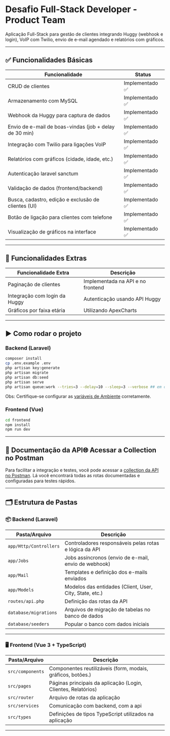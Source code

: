 
# Desafio Full-Stack Developer - Product Team

Aplicação Full-Stack para gestão de clientes integrando Huggy (webhook e login), VoIP com Twilio, envio de e-mail agendado e relatórios com gráficos.

---

## ✅ Funcionalidades Básicas

| Funcionalidade                                             | Status          |
|------------------------------------------------------------|-----------------|
| CRUD de clientes                                           | Implementado ✅ |
| Armazenamento com MySQL                                   | Implementado ✅ |
| Webhook da Huggy para captura de dados                    | Implementado ✅ |
| Envio de e-mail de boas-vindas (job + delay de 30 min)    | Implementado ✅ |
| Integração com Twilio para ligações VoIP                  | Implementado ✅ |
| Relatórios com gráficos (cidade, idade, etc.)             | Implementado ✅ |
| Autenticação laravel sanctum                               | Implementado ✅ |
| Validação de dados (frontend/backend)                     | Implementado ✅ |
| Busca, cadastro, edição e exclusão de clientes (UI)       | Implementado ✅ |
| Botão de ligação para clientes com telefone               | Implementado ✅ |
| Visualização de gráficos na interface                     | Implementado ✅ |

---

## 🚀 Funcionalidades Extras

| Funcionalidade Extra                         | Descrição                                 |
|---------------------------------------------|-------------------------------------------|
| Paginação de clientes                       | Implementada na API e no frontend         |
| Integração com login da Huggy               | Autenticação usando API Huggy             |
| Gráficos por faixa etária                   | Utilizando ApexCharts                     |

---

## ▶️ Como rodar o projeto

### Backend (Laravel)

```bash
composer install
cp .env.example .env
php artisan key:generate
php artisan migrate
php artisan db:seed
php artisan serve
php artisan queue:work --tries=3 --delay=10 --sleep=3 --verbose ## em outro terminal
```
Obs: Certifique-se configurar as [variáveis de Ambiente](https://github.com/Joaofelipe14/Desafio-Full-Stack-Developer/tree/main/backend#readme) corretamente.

### Frontend (Vue)

```bash
cd frontend
npm install
npm run dev
```

---

## 📮 Documentação da API🌐 Acessar a Collection no Postman

Para facilitar a integração e testes, você pode acessar a [collection da API no Postman]((https://documenter.getpostman.com/view/19891823/2sB2cUAiAs)). Lá você encontrará todas as rotas documentadas e configuradas para testes rápidos.

---

## 🗂 Estrutura de Pastas

### 📦 Backend (Laravel)

| Pasta/Arquivo                   | Descrição                                                  |
|--------------------------------|------------------------------------------------------------|
| `app/Http/Controllers`         | Controladores responsáveis pelas rotas e lógica da API     |
| `app/Jobs`                     | Jobs assíncronos (envio de e-mail, envio de webhook)       |
| `app/Mail`                     | Templates e definição dos e-mails enviados                 |
| `app/Models`                   | Modelos das entidades (Client, User, City, State, etc.)    |
| `routes/api.php`               | Definição das rotas da API                                 |
| `database/migrations`          | Arquivos de migração de tabelas no banco de dados          |
| `database/seeders`             | Popular o banco com dados iniciais                         |



---

### 🖥️ Frontend (Vue 3  + TypeScript)

| Pasta/Arquivo             | Descrição                                                        |
|--------------------------|------------------------------------------------------------------|
| `src/components`          | Componentes reutilizáveis (form, modais, gráficos, botões.) |
| `src/pages`               | Páginas principais da aplicação (Login, Clientes, Relatórios)    |
| `src/router`              | Arquivo de rotas da aplicação                                   |
| `src/services`            | Comunicação com backend, com a api                       |
| `src/types`               | Definições de tipos TypeScript utilizados na aplicação          |


---

